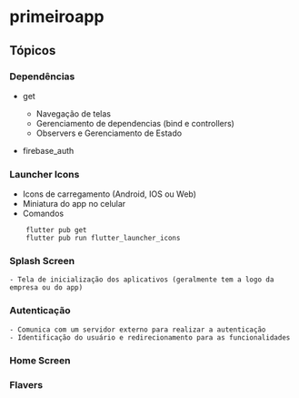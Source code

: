 # primeiroapp

## Tópicos

### Dependências

- get
    - Navegação de telas
    - Gerenciamento de dependencias (bind e controllers)
    - Observers e Gerenciamento de Estado

- firebase_auth

### Launcher Icons

- Icons de carregamento (Android, IOS ou Web)
- Miniatura do app no celular
- Comandos
```
    flutter pub get
    flutter pub run flutter_launcher_icons
```

### Splash Screen

    - Tela de inicialização dos aplicativos (geralmente tem a logo da empresa ou do app)

### Autenticação
    
    - Comunica com um servidor externo para realizar a autenticação
    - Identificação do usuário e redirecionamento para as funcionalidades

### Home Screen

### Flavers